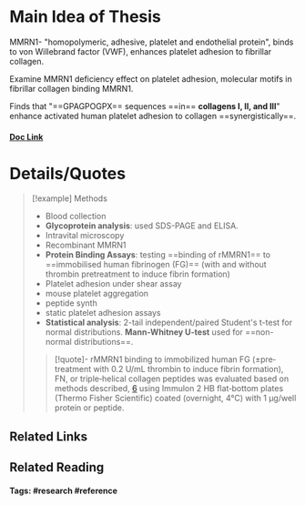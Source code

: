 # Main Idea of Thesis

MMRN1- "homopolymeric, adhesive, platelet and endothelial protein", binds to von Willebrand factor (VWF), enhances platelet adhesion to fibrillar collagen.

Examine MMRN1 deficiency effect on platelet adhesion, molecular motifs in fibrillar collagen binding MMRN1.

Finds that "==GPAGPOGPX== sequences ==in== **collagens I, II, and III**" enhance activated human platelet adhesion to collagen ==synergistically==.

#### [Doc Link](https://pubmed.ncbi.nlm.nih.gov/33179420/)

# Details/Quotes

> [!example] Methods 
> - Blood collection
> - **Glycoprotein analysis**: used SDS-PAGE and ELISA.
> - Intravital microscopy
> - Recombinant MMRN1
> - **Protein Binding Assays**: testing ==binding of rMMRN1== to ==immobilised human fibrinogen (FG)== (with and without thrombin pretreatment to induce fibrin formation)
> - Platelet adhesion under shear assay
> - mouse platelet aggregation
> - peptide synth
> - static platelet adhesion assays
> - **Statistical analysis**: 2-tail independent/paired Student's t-test for normal distributions. **Mann-Whitney U-test** used for ==non-normal distributions==.
> 
> >[!quote]-
> >rMMRN1 binding to immobilized human FG (±pre‐treatment with 0.2 U/mL thrombin to induce fibrin formation), FN, or triple‐helical collagen peptides was evaluated based on methods described, [6](https://www.ncbi.nlm.nih.gov/pmc/articles/PMC7898486/#jth15171-bib-0006) using Immulon 2 HB flat‐bottom plates (Thermo Fisher Scientific) coated (overnight, 4°C) with 1 µg/well protein or peptide.




## Related Links

## Related Reading



#### Tags: #research #reference 